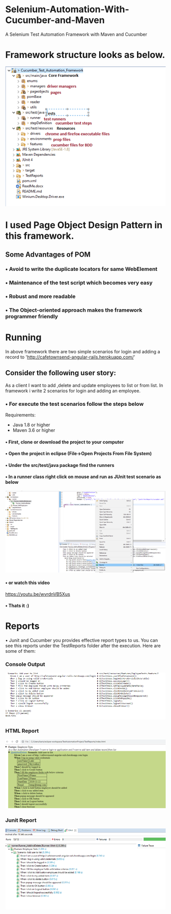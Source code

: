 # Selenium-Automation-With-Cucumber-and-Maven
A Selenium Test Automation Framework with Maven and Cucumber 

# Framework structure looks as below.
![framework_template_1](https://github.com/barisgul/Selenium-Automation-With-Cucumber-and-Maven/blob/master/docs/images/ProjectStructure.png)

# I used Page Object Design Pattern in this framework. 
## Some Advantages of POM
### • Avoid to write the duplicate locators for same WebElement
### • Maintenance of the test script which becomes very easy
### • Robust and more readable
### • The Object-oriented approach makes the framework programmer friendly

# Running
In above framework there are two simple scenarios for login and adding a record to 'http://cafetownsend-angular-rails.herokuapp.com/'
## Consider the following user story:
As a client I want to add ,delete and update employees to list or from list. In framework i write 2 scenarios for login and adding an employee.
### • For execute the test scenarios follow the steps below
Requirements:
- Java 1.8 or higher
- Maven 3.6 or higher

#### • First, clone or download the project to your computer
#### • Open the project in eclipse (File->Open Projects From File System)
#### • Under the src/test/java package find the runners
#### • In a runner class right click on mouse and run as JUnit test scenario as below 
![framework_template_1](https://github.com/barisgul/Selenium-Automation-With-Cucumber-and-Maven/blob/master/docs/images/RunCucumberTest.png)
#### • or watch this video
https://youtu.be/wvrdnVB5Xus
#### • Thats it :)


# Reports
• Junit and Cucumber you provides effective report types to us. You can see this reports under the TestReports folder after the execution. Here are some of them: 
### Console Output 
![console](https://github.com/barisgul/Selenium-Automation-With-Cucumber-and-Maven/blob/master/docs/images/CucumberConsoleResult.PNG)
### HTML Report 
![htmlreport](https://github.com/barisgul/Selenium-Automation-With-Cucumber-and-Maven/blob/master/docs/images/TestOutput.PNG)
### Junit Report 
![htmlreport](https://github.com/barisgul/Selenium-Automation-With-Cucumber-and-Maven/blob/master/docs/images/CucumberJunitResult.PNG)


